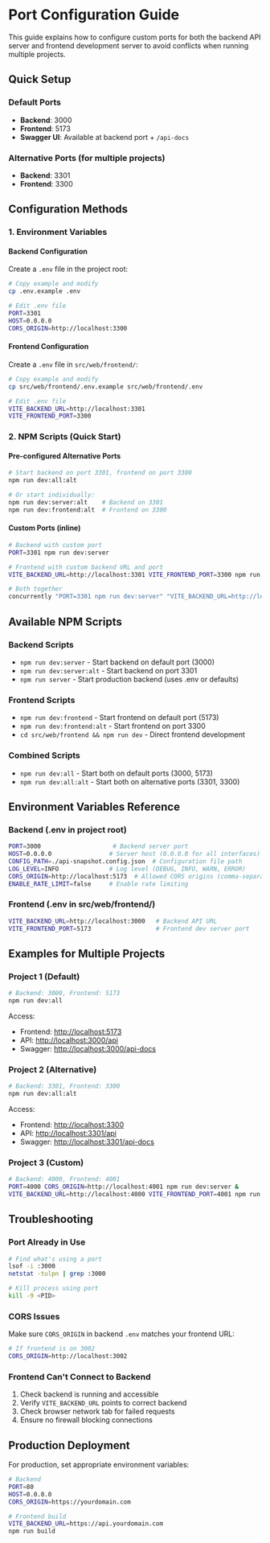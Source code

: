 # Port Configuration Guide

This guide explains how to configure custom ports for both the backend API server and frontend development server to avoid conflicts when running multiple projects.

## Quick Setup

### Default Ports

- **Backend**: 3000
- **Frontend**: 5173
- **Swagger UI**: Available at backend port + `/api-docs`

### Alternative Ports (for multiple projects)

- **Backend**: 3301
- **Frontend**: 3300

## Configuration Methods

### 1. Environment Variables

#### Backend Configuration

Create a `.env` file in the project root:

```bash
# Copy example and modify
cp .env.example .env

# Edit .env file
PORT=3301
HOST=0.0.0.0
CORS_ORIGIN=http://localhost:3300
```

#### Frontend Configuration

Create a `.env` file in `src/web/frontend/`:

```bash
# Copy example and modify
cp src/web/frontend/.env.example src/web/frontend/.env

# Edit .env file  
VITE_BACKEND_URL=http://localhost:3301
VITE_FRONTEND_PORT=3300
```

### 2. NPM Scripts (Quick Start)

#### Pre-configured Alternative Ports

```bash
# Start backend on port 3301, frontend on port 3300
npm run dev:all:alt

# Or start individually:
npm run dev:server:alt    # Backend on 3301
npm run dev:frontend:alt  # Frontend on 3300
```

#### Custom Ports (inline)

```bash
# Backend with custom port
PORT=3301 npm run dev:server

# Frontend with custom backend URL and port
VITE_BACKEND_URL=http://localhost:3301 VITE_FRONTEND_PORT=3300 npm run dev:frontend

# Both together
concurrently "PORT=3301 npm run dev:server" "VITE_BACKEND_URL=http://localhost:3301 VITE_FRONTEND_PORT=3300 npm run dev:frontend"
```

## Available NPM Scripts

### Backend Scripts

- `npm run dev:server` - Start backend on default port (3000)
- `npm run dev:server:alt` - Start backend on port 3301
- `npm run server` - Start production backend (uses .env or defaults)

### Frontend Scripts  

- `npm run dev:frontend` - Start frontend on default port (5173)
- `npm run dev:frontend:alt` - Start frontend on port 3300
- `cd src/web/frontend && npm run dev` - Direct frontend development

### Combined Scripts

- `npm run dev:all` - Start both on default ports (3000, 5173)
- `npm run dev:all:alt` - Start both on alternative ports (3301, 3300)

## Environment Variables Reference

### Backend (.env in project root)

```bash
PORT=3000                    # Backend server port
HOST=0.0.0.0                # Server host (0.0.0.0 for all interfaces)
CONFIG_PATH=./api-snapshot.config.json  # Configuration file path
LOG_LEVEL=INFO              # Log level (DEBUG, INFO, WARN, ERROR)
CORS_ORIGIN=http://localhost:5173  # Allowed CORS origins (comma-separated)
ENABLE_RATE_LIMIT=false     # Enable rate limiting
```

### Frontend (.env in src/web/frontend/)

```bash
VITE_BACKEND_URL=http://localhost:3000   # Backend API URL
VITE_FRONTEND_PORT=5173                  # Frontend dev server port
```

## Examples for Multiple Projects

### Project 1 (Default)

```bash
# Backend: 3000, Frontend: 5173
npm run dev:all
```

Access:

- Frontend: <http://localhost:5173>
- API: <http://localhost:3000/api>
- Swagger: <http://localhost:3000/api-docs>

### Project 2 (Alternative)

```bash
# Backend: 3301, Frontend: 3300  
npm run dev:all:alt
```

Access:

- Frontend: <http://localhost:3300>
- API: <http://localhost:3301/api>
- Swagger: <http://localhost:3301/api-docs>

### Project 3 (Custom)

```bash
# Backend: 4000, Frontend: 4001
PORT=4000 CORS_ORIGIN=http://localhost:4001 npm run dev:server &
VITE_BACKEND_URL=http://localhost:4000 VITE_FRONTEND_PORT=4001 npm run dev:frontend
```

## Troubleshooting

### Port Already in Use

```bash
# Find what's using a port
lsof -i :3000
netstat -tulpn | grep :3000

# Kill process using port
kill -9 <PID>
```

### CORS Issues

Make sure `CORS_ORIGIN` in backend `.env` matches your frontend URL:

```bash
# If frontend is on 3002
CORS_ORIGIN=http://localhost:3002
```

### Frontend Can't Connect to Backend

1. Check backend is running and accessible
2. Verify `VITE_BACKEND_URL` points to correct backend
3. Check browser network tab for failed requests
4. Ensure no firewall blocking connections

## Production Deployment

For production, set appropriate environment variables:

```bash
# Backend
PORT=80
HOST=0.0.0.0
CORS_ORIGIN=https://yourdomain.com

# Frontend build
VITE_BACKEND_URL=https://api.yourdomain.com
npm run build
```
